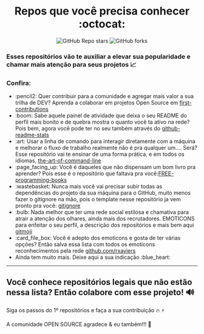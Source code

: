 <div align="center"> <h1> Repos que você precisa conhecer :octocat: </h1> 

<img alt="GitHub Repo stars" src="https://img.shields.io/github/stars/tayhsn/repos-good-toknow?logoColor=red&style=social"> <img alt="GitHub forks" src="https://img.shields.io/github/forks/tayhsn/repos-good-toknow?logoColor=orange&style=social"> </div>

### Esses repositórios vão te auxiliar a elevar sua popularidade e chamar mais atenção para seus projetos :chart_with_upwards_trend:

### Confira:

<ul>
    <li>
       :pencil2: Quer contribuir para a comunidade e agregar mais valor a sua trilha de DEV? Aprenda a colaborar em projetos Open Source em <a href="https://github.com/firstcontributions/first-contributions">first-contributions</a>
    </li>
    <li>
       :boom: Sabe aquele painel de atividade que deixa o seu README do perfil mais bonito e de quebra mostra o quanto você ta ativo na rede? Pois bem, agora você pode ter no seu também através do <a href="https://github.com/anuraghazra/github-readme-stats">github-readme-stats</a>
    </li>
    <li>
       :art: Usar a linha de comando para interagir diretamente com a máquina e melhorar o fluxo de trabalho realmente não é pra qualquer um.... Será? Esse repositório vai te ensinar de uma forma prática, e em todos os idiomas, <a href="https://github.com/jlevy/the-art-of-command-line">the-art-of-command-line</a>
    </li>
    <li>
       :page_facing_up: Você é daqueles que não dispensam um bom livro pra aprender? Pois esse é o repositório que faltava pra você:<a href="https://github.com/EbookFoundation/free-programming-books">FREE-programming-books</a>
    </li>
    <li>
       :wastebasket: Nunca mais você vai precisar subir todas as dependências do projeto da sua máquina para o GitHub, muito menos fazer o gitignore na mão, pois o template nesse repositório ja vem pronto pra você: <a href="https://github.com/github/gitignore">gitignore</a> 
    </li>
    <li>
      :bulb: Nada melhor que ter uma rede social estilosa e chamativa para atrair a atenção dos olhares, ainda mais dos recrutadores. EMOTICONS para enfeitar o seu perfil, a descrição dos repositórios e mais bem aqui <a href="https://github.com/carloscuesta/gitmoji">gitmoji</a>
    </li>
    <li>
        :card_file_box: Você é adepto dos emoticons e gosta de ter várias opções? Então salva essa lista com todos os emoticons reconhecimentos pela rede <a href="https://gist.github.com/rxaviers/7360908">github.com/rxaviers</a>
    </li>
    <li>
    	Ainda tem muito mais. Deixe aqui a sua indicação :blue_heart:
    </li>
</ul>

<hr>

## Você conhece repositórios legais que não estão nessa lista? Então colabore com esse projeto! :loud_sound:

Siga os passos do 1º repositórios e faça a sua contribuição :fire: :zap:

A comunidade OPEN SOURCE agradece & eu também!!! :rocket:

